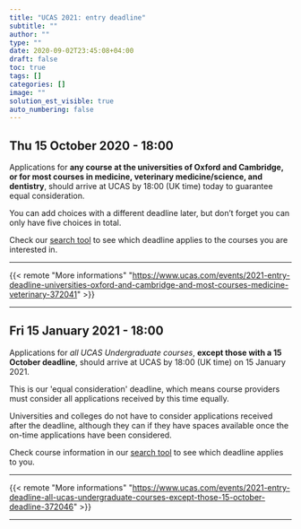 ```yaml
---
title: "UCAS 2021: entry deadline"
subtitle: ""
author: ""
type: ""
date: 2020-09-02T23:45:08+04:00
draft: false
toc: true
tags: []
categories: []
image: ""
solution_est_visible: true
auto_numbering: false
---
```


## Thu 15 October 2020 - 18:00

Applications for **any course at the universities of Oxford and Cambridge, or for most courses in medicine, veterinary medicine/science, and dentistry**, should arrive at UCAS by 18:00 (UK time) today to guarantee equal consideration. 

You can add choices with a different deadline later, but don’t forget you can only have five choices in total.  

Check our [search tool](https://digital.ucas.com/search) to see which deadline applies to the courses you are interested in.

----

{{< remote "More informations" "https://www.ucas.com/events/2021-entry-deadline-universities-oxford-and-cambridge-and-most-courses-medicine-veterinary-372041" >}}

----

## Fri 15 January 2021 - 18:00

Applications for *all UCAS Undergraduate courses*, **except those with a 15 October deadline**, should arrive at UCAS by 18:00 (UK time) on 15 January 2021.

This is our 'equal consideration' deadline, which means course providers must consider all applications received by this time equally. 

Universities and colleges do not have to consider applications received after the deadline, although they can if they have spaces available once the on-time applications have been considered. 

Check course information in our [search tool](https://digital.ucas.com/search) to see which deadline applies to you.

----

{{< remote "More informations" "https://www.ucas.com/events/2021-entry-deadline-all-ucas-undergraduate-courses-except-those-15-october-deadline-372046" >}}

----